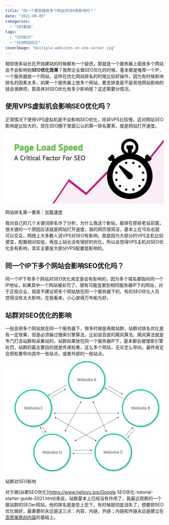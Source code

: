 ```yaml
---
title: "同一个服务器有多个网站对SEO有影响吗？"
date: "2021-09-05"
categories: 
  - "SEO基础"
tags: 
  - "SEO知识"
  - "SEO网站优化"
coverImage: "multiple-websites-on-one-server.jpg"
---
```


相信很多站长在开始建站的时候都有一个疑虑，那就是一个服务器上面放多个网站会不会影响到**SEO优化效果**？我帮企业做SEO优化的时候，基本都是推荐一个IP，一个服务器放一个网站，这样在优化网站排名的时候比较好操作，因为有时候影响排名的因素太多，如果一个服务器上放多个网站，要去排查是不是其他网站影响的就会很麻烦，那具体对SEO优化有多少影响呢？这还需要分情况。

## 使用VPS虚拟机会影响SEO优化吗？

正常情况下使用VPS虚拟机是不会影响SEO优化，除非VPS比较慢，这对网站SEO影响是比较大的，现在SEO圈子里面公认的第一排名要素，就是网站打开速度。

![page-speed-seo-factor](images/page-speed-seo-factor.jpg)

网站排名第一要素：加载速度

我对自己的几个关键词排名作了分析，为什么我这个新站，能排在那些老站前面，很关键的一个原因应该就是网站打开速度，我的网页很简洁，基本上在1S左右就可以交互，网络上大多数人说VPS对SEO有影响，那是因为大部分的VPS主机比较便宜，配置相对较低，再加上站长没有很好的优化，所以会觉得VPS主机对SEO优化会有影响，其实主要是大部分VPS配置低影响的。

## 同一个IP下多个网站会影响SEO优化吗？

同一个IP下有多个网站对SEO优化肯定是会有影响的，因为多个域名都指向同一个IP地址，如果其中一个网站被处罚了，很有可能连累到相同服务器IP下的网站，对于正规企业，我是不建议把多个网站放在同一个服务器下的，有的SEO优化人员觉得没有太大影响，在我看来，小心驶得万年船为好。

## 站群对SEO优化的影响

一般会把多个网站放在同一个服务器下，很多时候是再做站群，站群对排名优化是有一定效果，但是必须躲过搜索引擎算法，比如说百度的飓风算法，飓风算法就是专门打击站群和采集站的，站群如果放在同一个服务器IP下，基本都会被搜索引擎处罚，站群的最主要目的就是传递权重，这么多个网站，无论怎么导向，最终肯定会把权重导向其中一些站点，或者外部的一些站点。

![link-farm](images/link-farm.png)

站群对SEO影响

对于做[谷歌SEO优化](https://www.helloyu.top/Google SEO优化-tutorial-starter-guide-2021.html)来说，站群基本上已经没有作用了，我最近观察的一个做站群的SEOer网站，他的排名就是忽上忽下，有时候就彻底消失了，想要把SEO优化做好，最重要的永远是这三点：内容，内链，外链；内链和外链永远是建立在[高质量原创内容](https://www.helloyu.top/writing-seo-article.html)的基础上。
